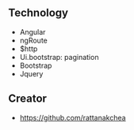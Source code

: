 ## Technology
* Angular
 * ngRoute
 * $http
 * Ui.bootstrap: pagination
* Bootstrap
* Jquery


## Creator
* https://github.com/rattanakchea